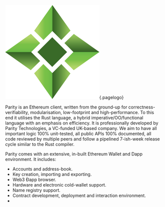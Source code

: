 ![Logo](/uploads/logo.png "Logo"){.pagelogo}
<!-- TITLE: Parity -->
<!-- SUBTITLE: Ellaism - A stable network with no premine and no dev fees -->

Parity is an Ethereum client, written from the ground-up for correctness-verifiability, modularisation, low-footprint and high-performance. To this end it utilises the Rust language, a hybrid imperative/OO/functional language with an emphasis on efficiency. It is professionally developed by Parity Technologies, a VC-funded UK-based company. We aim to have all important logic 100% unit-tested, all public APIs 100% documented, all code reviewed by multiple peers and follow a pipelined 7-ish-week release cycle similar to the Rust compiler.

Parity comes with an extensive, in-built Ethereum Wallet and Dapp environment. It includes:

* Accounts and address-book.
* Key creation, importing and exporting.
* Web3 Ðapp browser.
* Hardware and electronic cold-wallet support.
* Name registry support.
* Contract development, deployment and interaction environment.
* 